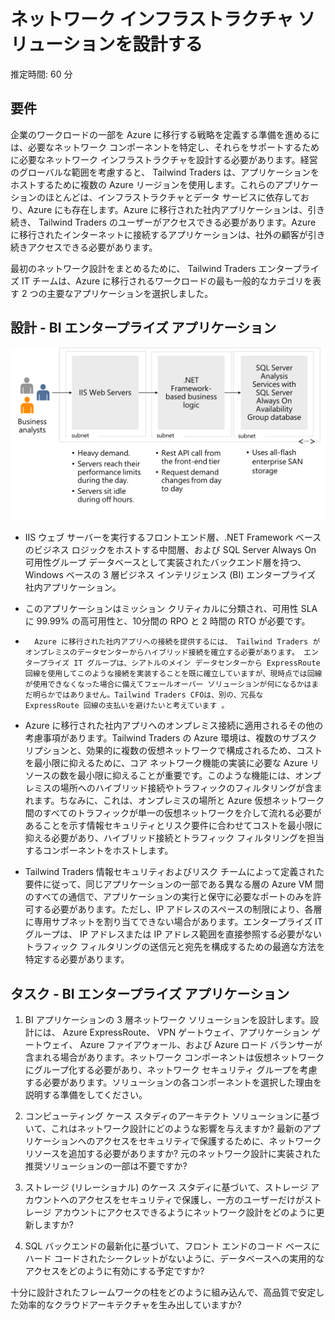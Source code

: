 ﻿---
casestudy:
    title: 'ネットワーク ソリューションの設計 -BI エンタープライズ アプリケーション'
    module: 'モジュール 9: ネットワーク インフラストラクチャ ソリューションの設計 (オプション 2)'
---
# ネットワーク インフラストラクチャ ソリューションを設計する  

推定時間: 60 分

## 要件

企業のワークロードの一部を Azure に移行する戦略を定義する準備を進めるには、必要なネットワーク コンポーネントを特定し、それらをサポートするために必要なネットワーク インフラストラクチャを設計する必要があります。経営のグローバルな範囲を考慮すると、 Tailwind Traders は、アプリケーションをホストするために複数の Azure リージョンを使用します。これらのアプリケーションのほとんどは、インフラストラクチャとデータ サービスに依存しており、Azure にも存在します。Azure に移行された社内アプリケーションは、引き続き、 Tailwind Traders のユーザーがアクセスできる必要があります。Azure に移行されたインターネットに接続するアプリケーションは、社外の顧客が引き続きアクセスできる必要があります。 

最初のネットワーク設計をまとめるために、 Tailwind Traders エンタープライズ IT チームは、Azure に移行されるワークロードの最も一般的なカテゴリを表す 2 つの主要なアプリケーションを選択しました。  

## 設計 - BI エンタープライズ アプリケーション 

![BI エンタープライズ アプリケーション アーキテクチャ](media/compute.png)

-	IIS ウェブ サーバーを実行するフロントエンド層、.NET Framework ベースのビジネス ロジックをホストする中間層、および SQL Server Always On 可用性グループ データベースとして実装されたバックエンド層を持つ、 Windows ベースの 3 層ビジネス インテリジェンス (BI) エンタープライズ 社内アプリケーション。

-	このアプリケーションはミッション クリティカルに分類され、可用性 SLA に 99.99% の高可用性と、10分間の RPO と 2 時間の RTO が必要です。

-       Azure に移行された社内アプリへの接続を提供するには、 Tailwind Traders がオンプレミスのデータセンターからハイブリッド接続を確立する必要があります。 エンタープライズ IT グループは、シアトルのメイン データセンターから ExpressRoute 回線を使用してこのような接続を実装することを既に確立していますが、現時点では回線が使用できなくなった場合に備えてフェールオーバー ソリューションが何になるかはまだ明らかではありません。Tailwind Traders CFOは、別の、冗長な  ExpressRoute 回線の支払いを避けたいと考えています 。 

- Azure に移行された社内アプリへのオンプレミス接続に適用されるその他の考慮事項があります。Tailwind Traders の Azure 環境は、複数のサブスクリプションと、効果的に複数の仮想ネットワークで構成されるため、コストを最小限に抑えるために、コア ネットワーク機能の実装に必要な  Azure リソースの数を最小限に抑えることが重要です。このような機能には、オンプレミスの場所へのハイブリッド接続やトラフィックのフィルタリングが含まれます。ちなみに、これは、オンプレミスの場所と Azure 仮想ネットワーク間のすべてのトラフィックが単一の仮想ネットワークを介して流れる必要があることを示す情報セキュリティとリスク要件に合わせてコストを最小限に抑える必要があり、ハイブリッド接続とトラフィック フィルタリングを担当するコンポーネントをホストします。 

-	Tailwind Traders 情報セキュリティおよびリスク チームによって定義された要件に従って、同じアプリケーションの一部である異なる層の Azure VM 間のすべての通信で、アプリケーションの実行と保守に必要なポートのみを許可する必要があります。ただし、IP アドレスのスペースの制限により、各層に専用サブネットを割り当てできない場合があります。エンタープライズ IT グループは、 IP アドレスまたは IP アドレス範囲を直接参照する必要がないトラフィック フィルタリングの送信元と宛先を構成するための最適な方法を特定する必要があります。


## タスク - BI エンタープライズ アプリケーション 

1. BI アプリケーションの 3 層ネットワーク ソリューションを設計します。設計には、 Azure ExpressRoute、 VPN ゲートウェイ、アプリケーション ゲートウェイ、 Azure ファイアウォール、および Azure ロード バランサーが含まれる場合があります。ネットワーク コンポーネントは仮想ネットワークにグループ化する必要があり、ネットワーク セキュリティ グループを考慮する必要があります。ソリューションの各コンポーネントを選択した理由を説明する準備をしてください。 

2. コンピューティング ケース スタディのアーキテクト ソリューションに基づいて、これはネットワーク設計にどのような影響を与えますか? 最新のアプリケーションへのアクセスをセキュリティで保護するために、ネットワーク リソースを追加する必要がありますか? 元のネットワーク設計に実装された推奨ソリューションの一部は不要ですか? 

3. ストレージ (リレーショナル) のケース スタディに基づいて、ストレージ アカウントへのアクセスをセキュリティで保護し、一方のユーザーだけがストレージ アカウントにアクセスできるようにネットワーク設計をどのように更新しますか?

4. SQL バックエンドの最新化に基づいて、フロント エンドのコード ベースにハード コードされたシークレットがないように、データベースへの実用的なアクセスをどのように有効にする予定ですか?

十分に設計されたフレームワークの柱をどのように組み込んで、高品質で安定した効率的なクラウドアーキテクチャを生み出していますか?
